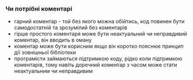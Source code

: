 ### Чи потрібні коментарі
- гарний коментар - той без якого можна обійтись, код повинен бути самодостатній та зрозумілий без коментарів
- гірше простого коментаря може бути неактуальний чи неправдивий коментар, він вводить в оману
- коментар може бути корисним якщо він коротко пояснює принцип дії зовнішньої бібліотеки
- програмісти займаються підтримкою коду, рідко коли підтримкою коментарів, тому навіть доречний коментар з часом може стати неактуальним чи неправдивим